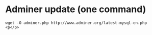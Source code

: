 <!--
title : Adminer update (one command)
author : Roman Ožana <ozana@omdesign.cz>
date : 28.11.2013 08:28:07
tags : adminer, terminal, wget
-->

# Adminer update (one command)

    wget -O adminer.php http://www.adminer.org/latest-mysql-en.php
    <p</p>